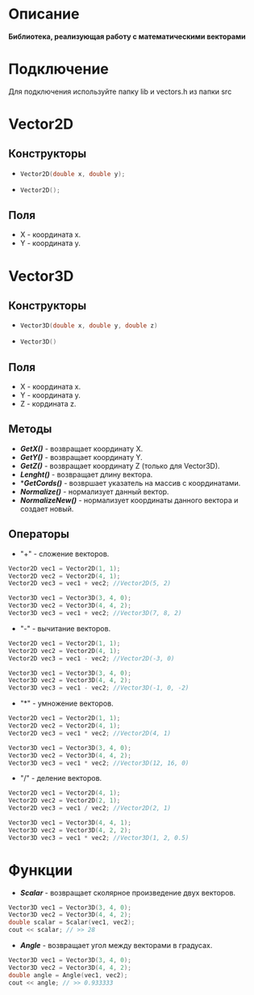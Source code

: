 # Описание
**Библиотека, реализующая работу с математическими векторами**

# Подключение
Для подключения используйте папку lib и vectors.h из папки src

# Vector2D
## Конструкторы
+ ```C++
  Vector2D(double x, double y);
  ```
+ ```C++
  Vector2D();
  ```

## Поля
+ X - координата x.
+ Y - координата y.

# Vector3D
## Конструкторы
+ ```C++
  Vector3D(double x, double y, double z)
  ```
+ ```C++
  Vector3D()
  ```
## Поля
+ X - координата x.
+ Y - координата y.
+ Z - кордината z.


## Методы
+ ***GetX()*** - возвращает координату X.
+ ***GetY()*** - возвращает координату Y.
+ ***GetZ()*** - возвращает координату Z (только для Vector3D).
+ ***Lenght()*** - возвращает длину вектора.
+ ****GetCords()*** - возвршает указатель на массив с координатами.
+ ***Normalize()*** - нормализует данный вектор.
+ ***NormalizeNew()*** - нормализует координаты данного вектора и создает новый.

## Операторы
+ "+" - сложение векторов.
```C++
Vector2D vec1 = Vector2D(1, 1);
Vector2D vec2 = Vector2D(4, 1);
Vector2D vec3 = vec1 + vec2; //Vector2D(5, 2)
```
```C++
Vector3D vec1 = Vector3D(3, 4, 0);
Vector3D vec2 = Vector3D(4, 4, 2);
Vector3D vec3 = vec1 + vec2; //Vector3D(7, 8, 2)
```
+ "-" - вычитание векторов.
```C++
Vector2D vec1 = Vector2D(1, 1);
Vector2D vec2 = Vector2D(4, 1);
Vector2D vec3 = vec1 - vec2; //Vector2D(-3, 0)
```
```C++
Vector3D vec1 = Vector3D(3, 4, 0);
Vector3D vec2 = Vector3D(4, 4, 2);
Vector3D vec3 = vec1 - vec2; //Vector3D(-1, 0, -2)
```
+ "\*" - умножение векторов.
```C++
Vector2D vec1 = Vector2D(1, 1);
Vector2D vec2 = Vector2D(4, 1);
Vector2D vec3 = vec1 * vec2; //Vector2D(4, 1)
```
```C++
Vector3D vec1 = Vector3D(3, 4, 0);
Vector3D vec2 = Vector3D(4, 4, 2);
Vector3D vec3 = vec1 * vec2; //Vector3D(12, 16, 0)
```
+ "/" - деление векторов.
```C++
Vector2D vec1 = Vector2D(4, 1);
Vector2D vec2 = Vector2D(2, 1);
Vector2D vec3 = vec1 / vec2; //Vector2D(2, 1)
```
```C++
Vector3D vec1 = Vector3D(4, 4, 1);
Vector3D vec2 = Vector3D(4, 2, 2);
Vector3D vec3 = vec1 * vec2; //Vector3D(1, 2, 0.5)
```
# Функции
+ ***Scalar*** - возвращает сколярное произведение двух векторов.
```C++
Vector3D vec1 = Vector3D(3, 4, 0);
Vector3D vec2 = Vector3D(4, 4, 2);
double scalar = Scalar(vec1, vec2);
cout << scalar; // >> 28
```
+ ***Angle*** - возвращает угол между векторами в градусах.
```C++
Vector3D vec1 = Vector3D(3, 4, 0);
Vector3D vec2 = Vector3D(4, 4, 2);
double angle = Angle(vec1, vec2);
cout << angle; // >> 0.933333
```
